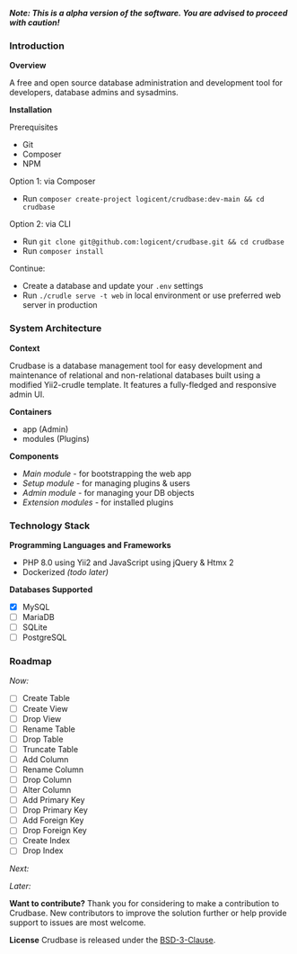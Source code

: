 **_Note: This is a alpha version of the software. You are advised to proceed with caution!_**

### Introduction

**Overview**

A free and open source database administration and development tool for developers, database admins and sysadmins.

**Installation**

Prerequisites
- Git
- Composer
- NPM

Option 1: via Composer
- Run `composer create-project logicent/crudbase:dev-main && cd crudbase`

Option 2: via CLI
- Run `git clone git@github.com:logicent/crudbase.git && cd crudbase`
- Run `composer install`

Continue:
- Create a database and update your `.env` settings
- Run `./crudle serve -t web` in local environment or use preferred web server in production

### System Architecture

**Context**

Crudbase is a database management tool for easy development and maintenance of relational and non-relational databases built using a modified Yii2-crudle template. It features a fully-fledged and responsive admin UI.

**Containers**
- app (Admin)
- modules (Plugins)

**Components**
- _Main module_ - for bootstrapping the web app
- _Setup module_ - for managing plugins & users
- _Admin module_ - for managing your DB objects
- _Extension modules_ - for installed plugins

### Technology Stack
**Programming Languages and Frameworks**
- PHP 8.0 using Yii2 and JavaScript using jQuery & Htmx 2
- Dockerized _(todo later)_

**Databases Supported**
- [x] MySQL
- [ ] MariaDB
- [ ] SQLite
- [ ] PostgreSQL
<!-- - [ ] MongoDB -->
<!-- - [ ] Redis -->

### Roadmap
_Now:_
- [ ] Create Table
- [ ] Create View
- [ ] Drop View
- [ ] Rename Table
- [ ] Drop Table
- [ ] Truncate Table
- [ ] Add Column
- [ ] Rename Column
- [ ] Drop Column
- [ ] Alter Column
- [ ] Add Primary Key
- [ ] Drop Primary Key
- [ ] Add Foreign Key
- [ ] Drop Foreign Key
- [ ] Create Index
- [ ] Drop Index

_Next:_

_Later:_

**Want to contribute?**
Thank you for considering to make a contribution to Crudbase.
New contributors to improve the solution further or help provide support to issues are most welcome.

**License**
Crudbase is released under the [BSD-3-Clause](https://opensource.org/licenses/BSD-3-Clause).